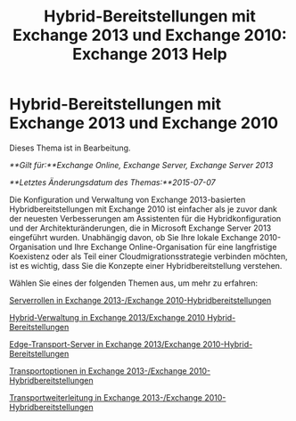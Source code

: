 ﻿---
title: 'Hybrid-Bereitstellungen mit Exchange 2013 und Exchange 2010: Exchange 2013 Help'
TOCTitle: Hybrid-Bereitstellungen mit Exchange 2013 und Exchange 2010
ms:assetid: f865ee1e-ecad-468b-9497-357895900d33
ms:mtpsurl: https://technet.microsoft.com/de-de/library/Dn393967(v=EXCHG.150)
ms:contentKeyID: 59634187
ms.date: 01/01/2018
mtps_version: v=EXCHG.150
ms.translationtype: HT
---

# Hybrid-Bereitstellungen mit Exchange 2013 und Exchange 2010

Dieses Thema ist in Bearbeitung.  

_**Gilt für:**Exchange Online, Exchange Server, Exchange Server 2013_

_**Letztes Änderungsdatum des Themas:**2015-07-07_

Die Konfiguration und Verwaltung von Exchange 2013-basierten Hybridbereitstellungen mit Exchange 2010 ist einfacher als je zuvor dank der neuesten Verbesserungen am Assistenten für die Hybridkonfiguration und der Architekturänderungen, die in Microsoft Exchange Server 2013 eingeführt wurden. Unabhängig davon, ob Sie Ihre lokale Exchange 2010-Organisation und Ihre Exchange Online-Organisation für eine langfristige Koexistenz oder als Teil einer Cloudmigrationsstrategie verbinden möchten, ist es wichtig, dass Sie die Konzepte einer Hybridbereitstellung verstehen.

Wählen Sie eines der folgenden Themen aus, um mehr zu erfahren:

[Serverrollen in Exchange 2013-/Exchange 2010-Hybridbereitstellungen](server-roles-in-exchange-2013-exchange-2010-hybrid-deployments-exchange-2013-help.md)

[Hybrid-Verwaltung in Exchange 2013/Exchange 2010 Hybrid-Bereitstellungen](hybrid-management-in-exchange-2013-exchange-2010-hybrid-deployments-exchange-2013-help.md)

[Edge-Transport-Server in Exchange 2013/Exchange 2010-Hybrid-Bereitstellungen](edge-transport-servers-in-exchange-2013-exchange-2010-hybrid-deployments-exchange-2013-help.md)

[Transportoptionen in Exchange 2013-/Exchange 2010-Hybridbereitstellungen](transport-options-in-exchange-2013-exchange-2010-hybrid-deployments-exchange-2013-help.md)

[Transportweiterleitung in Exchange 2013-/Exchange 2010-Hybridbereitstellungen](transport-routing-in-exchange-2013-exchange-2010-hybrid-deployments-exchange-2013-help.md)

